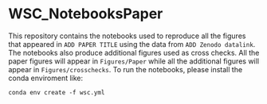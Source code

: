 # WSC_NotebooksPaper
This repository contains the notebooks used to reproduce all the figures that appeared in `ADD PAPER TITLE` using the data from `ADD Zenodo datalink`. The notebooks also produce additional figures used as cross checks. All the paper figures will appear in `Figures/Paper` while all the additional figures will appear in `Figures/crosschecks`. To run the notebooks, please install the conda enviroment like:
```shell
conda env create -f wsc.yml
```
